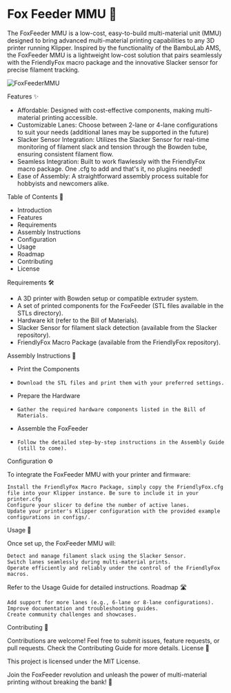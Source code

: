 # Fox Feeder MMU 🦊

The FoxFeeder MMU is a low-cost, easy-to-build multi-material unit (MMU) designed to bring advanced multi-material printing capabilities to any 3D printer running Klipper. Inspired by the functionality of the BambuLab AMS, the FoxFeeder MMU is a lightweight low-cost solution that pairs seamlessly with the FriendlyFox macro package and the innovative Slacker sensor for precise filament tracking.

![FoxFeederMMU](https://github.com/user-attachments/assets/43a852b4-0c64-4c40-bf6a-195059f83858)

Features ✨

- Affordable: Designed with cost-effective components, making multi-material printing accessible.
- Customizable Lanes: Choose between 2-lane or 4-lane configurations to suit your needs (additional lanes may be supported in the future)
- Slacker Sensor Integration: Utilizes the Slacker Sensor for real-time monitoring of filament slack and tension through the Bowden tube, ensuring consistent filament flow.
- Seamless Integration: Built to work flawlessly with the FriendlyFox macro package. One .cfg to add and that's it, no plugins needed!
- Ease of Assembly: A straightforward assembly process suitable for hobbyists and newcomers alike.

Table of Contents 📖

- Introduction
- Features
- Requirements
- Assembly Instructions
- Configuration
- Usage
- Roadmap
- Contributing
- License

Requirements 🛠️

- A 3D printer with Bowden setup or compatible extruder system.
- A set of printed components for the FoxFeeder (STL files available in the STLs directory).
- Hardware kit (refer to the Bill of Materials).
- Slacker Sensor for filament slack detection (available from the Slacker repository).
- FriendlyFox Macro Package (available from the FriendlyFox repository).

Assembly Instructions 🔧

- Print the Components
-     Download the STL files and print them with your preferred settings.

- Prepare the Hardware
-     Gather the required hardware components listed in the Bill of Materials.

- Assemble the FoxFeeder
-     Follow the detailed step-by-step instructions in the Assembly Guide (still to come).

Configuration ⚙️

To integrate the FoxFeeder MMU with your printer and firmware:

    Install the FriendlyFox Macro Package, simply copy the FriendlyFox.cfg file into your Klipper instance. Be sure to include it in your printer.cfg
    Configure your slicer to define the number of active lanes.
    Update your printer's Klipper configuration with the provided example configurations in configs/.

Usage 🚀

Once set up, the FoxFeeder MMU will:

    Detect and manage filament slack using the Slacker Sensor.
    Switch lanes seamlessly during multi-material prints.
    Operate efficiently and reliably under the control of the FriendlyFox macros.

Refer to the Usage Guide for detailed instructions.
Roadmap 🛣️

    Add support for more lanes (e.g., 6-lane or 8-lane configurations).
    Improve documentation and troubleshooting guides.
    Create community challenges and showcases.

Contributing 🤝

Contributions are welcome! Feel free to submit issues, feature requests, or pull requests. Check the Contributing Guide for more details.
License 📄

This project is licensed under the MIT License.

Join the FoxFeeder revolution and unleash the power of multi-material printing without breaking the bank! 🦊
